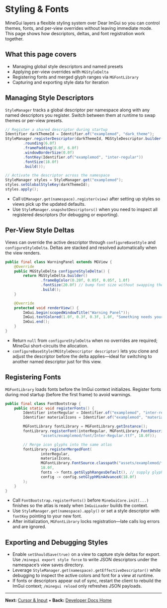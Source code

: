 # Styling & Fonts
MineGui layers a flexible styling system over Dear ImGui so you can control themes, fonts, and per-view overrides without leaving immediate mode. This page shows how descriptors, deltas, and font registration work together.

## What this page covers
- Managing global style descriptors and named presets
- Applying per-view overrides with `MGStyleDelta`
- Registering fonts and merged glyph ranges via `MGFontLibrary`
- Capturing and exporting style data for iteration

## Managing Style Descriptors
`StyleManager` tracks a global descriptor per namespace along with any named descriptors you register. Switch between them at runtime to swap themes or per-view presets.

```java
// Register a shared descriptor during startup
Identifier darkThemeId = Identifier.of("examplemod", "dark_theme");
StyleManager.registerDescriptor(darkThemeId, MGStyleDescriptor.builder()
        .rounding(6.0f)
        .framePadding(8.0f, 6.0f)
        .windowBorderSize(0.0f)
        .fontKey(Identifier.of("examplemod", "inter-regular"))
        .fontSize(18.0f)
        .build());

// Activate the descriptor across the namespace
StyleManager styles = StyleManager.get("examplemod");
styles.setGlobalStyleKey(darkThemeId);
styles.apply();
```

- Call `UIManager.get(namespace).register(view)` after setting up styles so views pick up the updated defaults.
- Use `StyleManager.snapshotDescriptors()` when you need to inspect all registered descriptors (for debugging or exporting).

## Per-View Style Deltas
Views can override the active descriptor through `configureBaseStyle` and `configureStyleDelta`. Deltas are stacked and resolved automatically when the view renders.

```java
public final class WarningPanel extends MGView {
    @Override
    public MGStyleDelta configureStyleDelta() {
        return MGStyleDelta.builder()
                .frameBgColor(0.20f, 0.05f, 0.05f, 1.0f)
                .fontSize(20.0f) // bump font size without swapping the descriptor font key
                .build();
    }

    @Override
    protected void renderView() {
        ImGui.begin(scopedWindowTitle("Warning Panel"));
        ImGui.textColored(1.0f, 0.3f, 0.3f, 1.0f, "Something needs your attention!");
        ImGui.end();
    }
}
```

- Return `null` from `configureStyleDelta` when no overrides are required; MineGui short-circuits the allocation.
- `configureBaseStyle(MGStyleDescriptor descriptor)` lets you clone and adjust the descriptor before the delta applies—ideal for switching to another named descriptor just for this view.

## Registering Fonts
`MGFontLibrary` loads fonts before the ImGui context initializes. Register fonts during mod startup (before the first frame) to avoid warnings.

```java
public final class FontBootstrap {
    public static void registerFonts() {
        Identifier interRegular = Identifier.of("examplemod", "inter-regular");
        Identifier materialIcons = Identifier.of("examplemod", "material-icons");

        MGFontLibrary fontLibrary = MGFontLibrary.getInstance();
        fontLibrary.registerFont(interRegular, MGFontLibrary.FontDescriptor.fromClasspath(
                "assets/examplemod/font/Inter-Regular.ttf", 18.0f));

        // Merge icon glyphs into the same atlas
        fontLibrary.registerMergedFont(
                interRegular,
                materialIcons,
                MGFontLibrary.FontSource.classpath("assets/examplemod/font/MaterialIcons-Regular.ttf"),
                18.0f,
                fonts -> fonts.getGlyphRangesDefault(), // supply glyph ranges if needed
                config -> config.setGlyphMinAdvanceX(18.0f)
        );
    }
}
```

- Call `FontBootstrap.registerFonts()` before `MineGuiCore.init(...)` finishes so the atlas is ready when `ImGuiLoader` builds the context.
- Use `StyleManager.get(namespace).apply()` or set a style descriptor with `fontKey` pointing to your new font.
- After initialization, `MGFontLibrary` locks registration—late calls log errors and are ignored.

## Exporting and Debugging Styles
- Enable `setShouldSave(true)` on a view to capture style deltas for export. Use `/minegui export style force` to write JSON descriptors under the namespace’s view saves directory.
- Leverage `StyleManager.get(namespace).getEffectiveDescriptor()` while debugging to inspect the active colors and font for a view at runtime.
- If fonts or descriptors appear out of sync, restart the client to rebuild the ImGui context; `/minegui reload` only refreshes JSON payloads.

---

**Next:** [Cursor & Input](cursor-and-input.md) • **Back:** [Developer Docs Home](README.md)
